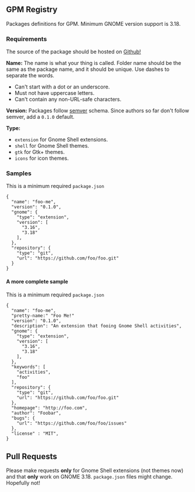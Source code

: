 ## GPM Registry
Packages definitions for GPM. Minimum GNOME version support is 3.18.

### Requirements
The source of the package should be hosted on [Github!](http://github.com/)

**Name:** The name is what your thing is called. Folder name should be the same as the package name, and it should be unique. Use dashes to separate the words.
- Can't start with a dot or an underscore.
- Must not have uppercase letters.
- Can't contain any non-URL-safe characters.

**Version:**
Packages follow [semver](http://semver.org/) schema. Since authors so far don't follow semver, add a `0.1.0` default.  

**Type:**
- `extension` for Gnome Shell extensions.
- `shell` for Gnome Shell themes.
- `gtk` for Gtk+ themes.
- `icons` for icon themes.


### Samples
This is a minimum required `package.json`

```
{
  "name": "foo-me",
  "version": "0.1.0",
  "gnome": {
    "type": "extension",
    "version": [
      "3.16",
      "3.18"
    ],
  },  
  "repository": {
    "type": "git",
    "url": "https://github.com/foo/foo.git"
  }
}
```


#### A more complete sample
This is a minimum required `package.json`
```
{
  "name": "foo-me",
  "pretty-name:" "Foo Me!"
  "version": "0.1.0",
  "description": "An extension that fooing Gnome Shell activities",
  "gnome": {
    "type": "extension",
    "version": [
      "3.16",
      "3.18"
    ],
  },
  "keywords": [
    "activities",
    "foo"  
  ],
  "repository": {
    "type": "git",
    "url": "https://github.com/foo/foo.git"
  },
  "homepage": "http://foo.com",
  "author": "Foobar",
  "bugs": {
    "url": "https://github.com/foo/foo/issues"
  },
  "license" : "MIT",
}
```

## Pull Requests

Please make requests **only** for Gnome Shell extensions (not themes now) and that **only** work on GNOME 3.18. `package.json` files might change. Hopefully not!
